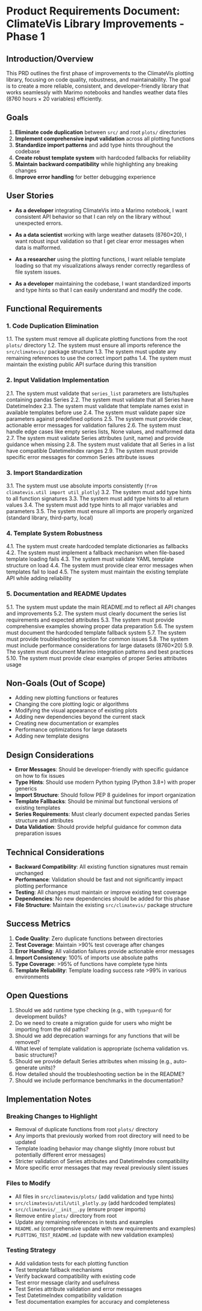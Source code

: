 # Product Requirements Document: ClimateVis Library Improvements - Phase 1

## Introduction/Overview

This PRD outlines the first phase of improvements to the ClimateVis plotting library, focusing on code quality, robustness, and maintainability. The goal is to create a more reliable, consistent, and developer-friendly library that works seamlessly with Marimo notebooks and handles weather data files (8760 hours × 20 variables) efficiently.

## Goals

1. **Eliminate code duplication** between `src/` and root `plots/` directories
2. **Implement comprehensive input validation** across all plotting functions
3. **Standardize import patterns** and add type hints throughout the codebase
4. **Create robust template system** with hardcoded fallbacks for reliability
5. **Maintain backward compatibility** while highlighting any breaking changes
6. **Improve error handling** for better debugging experience

## User Stories

- **As a developer** integrating ClimateVis into a Marimo notebook, I want consistent API behavior so that I can rely on the library without unexpected errors.

- **As a data scientist** working with large weather datasets (8760×20), I want robust input validation so that I get clear error messages when data is malformed.

- **As a researcher** using the plotting functions, I want reliable template loading so that my visualizations always render correctly regardless of file system issues.

- **As a developer** maintaining the codebase, I want standardized imports and type hints so that I can easily understand and modify the code.

## Functional Requirements

### 1. Code Duplication Elimination
1.1. The system must remove all duplicate plotting functions from the root `plots/` directory
1.2. The system must ensure all imports reference the `src/climatevis/` package structure
1.3. The system must update any remaining references to use the correct import paths
1.4. The system must maintain the existing public API surface during this transition

### 2. Input Validation Implementation
2.1. The system must validate that `series_list` parameters are lists/tuples containing pandas Series
2.2. The system must validate that all Series have DatetimeIndex
2.3. The system must validate that template names exist in available templates before use
2.4. The system must validate paper size parameters against predefined options
2.5. The system must provide clear, actionable error messages for validation failures
2.6. The system must handle edge cases like empty series lists, None values, and malformed data
2.7. The system must validate Series attributes (unit, name) and provide guidance when missing
2.8. The system must validate that all Series in a list have compatible DatetimeIndex ranges
2.9. The system must provide specific error messages for common Series attribute issues

### 3. Import Standardization
3.1. The system must use absolute imports consistently (`from climatevis.util import util_plotly`)
3.2. The system must add type hints to all function signatures
3.3. The system must add type hints to all return values
3.4. The system must add type hints to all major variables and parameters
3.5. The system must ensure all imports are properly organized (standard library, third-party, local)

### 4. Template System Robustness
4.1. The system must create hardcoded template dictionaries as fallbacks
4.2. The system must implement a fallback mechanism when file-based template loading fails
4.3. The system must validate YAML template structure on load
4.4. The system must provide clear error messages when templates fail to load
4.5. The system must maintain the existing template API while adding reliability

### 5. Documentation and README Updates
5.1. The system must update the main README.md to reflect all API changes and improvements
5.2. The system must clearly document the series list requirements and expected attributes
5.3. The system must provide comprehensive examples showing proper data preparation
5.6. The system must document the hardcoded template fallback system
5.7. The system must provide troubleshooting section for common issues
5.8. The system must include performance considerations for large datasets (8760×20)
5.9. The system must document Marimo integration patterns and best practices
5.10. The system must provide clear examples of proper Series attributes usage

## Non-Goals (Out of Scope)

- Adding new plotting functions or features
- Changing the core plotting logic or algorithms
- Modifying the visual appearance of existing plots
- Adding new dependencies beyond the current stack
- Creating new documentation or examples
- Performance optimizations for large datasets
- Adding new template designs

## Design Considerations

- **Error Messages**: Should be developer-friendly with specific guidance on how to fix issues
- **Type Hints**: Should use modern Python typing (Python 3.8+) with proper generics
- **Import Structure**: Should follow PEP 8 guidelines for import organization
- **Template Fallbacks**: Should be minimal but functional versions of existing templates
- **Series Requirements**: Must clearly document expected pandas Series structure and attributes
- **Data Validation**: Should provide helpful guidance for common data preparation issues

## Technical Considerations

- **Backward Compatibility**: All existing function signatures must remain unchanged
- **Performance**: Validation should be fast and not significantly impact plotting performance
- **Testing**: All changes must maintain or improve existing test coverage
- **Dependencies**: No new dependencies should be added for this phase
- **File Structure**: Maintain the existing `src/climatevis/` package structure

## Success Metrics

1. **Code Quality**: Zero duplicate functions between directories
2. **Test Coverage**: Maintain >90% test coverage after changes
3. **Error Handling**: All validation failures provide actionable error messages
4. **Import Consistency**: 100% of imports use absolute paths
5. **Type Coverage**: >95% of functions have complete type hints
6. **Template Reliability**: Template loading success rate >99% in various environments

## Open Questions

1. Should we add runtime type checking (e.g., with `typeguard`) for development builds?
2. Do we need to create a migration guide for users who might be importing from the old paths?
3. Should we add deprecation warnings for any functions that will be removed?
4. What level of template validation is appropriate (schema validation vs. basic structure)?
5. Should we provide default Series attributes when missing (e.g., auto-generate units)?
6. How detailed should the troubleshooting section be in the README?
7. Should we include performance benchmarks in the documentation?

## Implementation Notes

### Breaking Changes to Highlight
- Removal of duplicate functions from root `plots/` directory
- Any imports that previously worked from root directory will need to be updated
- Template loading behavior may change slightly (more robust but potentially different error messages)
- Stricter validation of Series attributes and DatetimeIndex compatibility
- More specific error messages that may reveal previously silent issues

### Files to Modify
- All files in `src/climatevis/plots/` (add validation and type hints)
- `src/climatevis/util/util_plotly.py` (add hardcoded templates)
- `src/climatevis/__init__.py` (ensure proper imports)
- Remove entire `plots/` directory from root
- Update any remaining references in tests and examples
- `README.md` (comprehensive update with new requirements and examples)
- `PLOTTING_TEST_README.md` (update with new validation examples)

### Testing Strategy
- Add validation tests for each plotting function
- Test template fallback mechanisms
- Verify backward compatibility with existing code
- Test error message clarity and usefulness
- Test Series attribute validation and error messages
- Test DatetimeIndex compatibility validation
- Test documentation examples for accuracy and completeness
